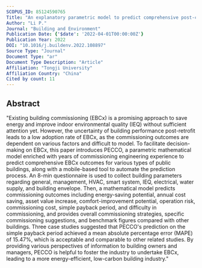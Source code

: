 ```yaml
---
SCOPUS_ID: 85124590765
Title: "An explanatory parametric model to predict comprehensive post-commissioning building performances"
Author: "Li P."
Journal: "Building and Environment"
Publication Date: {'$date': '2022-04-01T00:00:00Z'}
Publication Year: 2022
DOI: "10.1016/j.buildenv.2022.108897"
Source Type: "Journal"
Document Type: "ar"
Document Type Description: "Article"
Affiliation: "Tongji University"
Affiliation Country: "China"
Cited by count: 11
---
```


## Abstract
"Existing building commissioning (EBCx) is a promising approach to save energy and improve indoor environmental quality (IEQ) without sufficient attention yet. However, the uncertainty of building performance post-retrofit leads to a low adoption rate of EBCx, as the commissioning outcomes are dependent on various factors and difficult to model. To facilitate decision-making on EBCx, this paper introduces PECCO, a parametric mathematical model enriched with years of commissioning engineering experience to predict comprehensive EBCx outcomes for various types of public buildings, along with a mobile-based tool to automate the prediction process. An 8-min questionnaire is used to collect building parameters regarding general, management, HVAC, smart system, IEQ, electrical, water supply, and building envelope. Then, a mathematical model predicts commissioning outcomes including energy-saving potential, annual cost saving, asset value increase, comfort-improvement potential, operation risk, commissioning cost, simple payback period, and difficulty in commissioning, and provides overall commissioning strategies, specific commissioning suggestions, and benchmark figures compared with other buildings. Three case studies suggested that PECCO's prediction on the simple payback period achieved a mean absolute percentage error (MAPE) of 15.47%, which is acceptable and comparable to other related studies. By providing various perspectives of information to building owners and managers, PECCO is helpful to foster the industry to undertake EBCx, leading to a more energy-efficient, low-carbon building industry."
